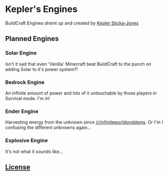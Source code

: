 Kepler's Engines
================

BuildCraft Engines dremt up and created by [Kepler Sticka-Jones](http://github.com/k2b6s9j)


## Planned Engines
### Solar Engine
Isn't it sad that even 'Vanilla' Minecraft beat BuildCraft to the punch on adding Solar to it's power system?!
### Bedrock Engine
An infinite amount of power and lots of it untouchable by those players in Survival mode. I'm in!
### Ender Engine
Harvesting energy from the unknown since [/r/infiniteworldproblems](http://reddit.com/r/infiniteworldproblems). Or I'm I confusing the different unknowns again...
### Explosive Engine
It's not what it sounds like...

## [License](https://github.com/k2b6s9j/Kepler-s-Engines/blob/master/LICENSE.md)

